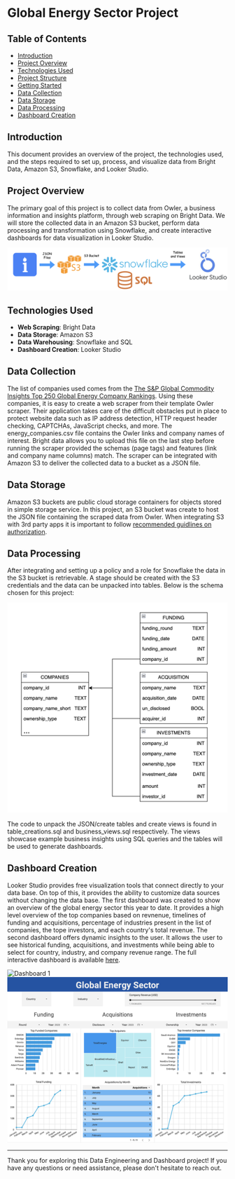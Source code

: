 # Global Energy Sector Project

## Table of Contents

- [Introduction](#introduction)
- [Project Overview](#project-overview)
- [Technologies Used](#technologies-used)
- [Project Structure](#project-structure)
- [Getting Started](#getting-started)
- [Data Collection](#data-collection)
- [Data Storage](#data-storage)
- [Data Processing](#data-processing)
- [Dashboard Creation](#dashboard-creation)

## Introduction

This document provides an overview of the project, the technologies used, and the steps required to set up, process, and visualize data from Bright Data, Amazon S3, Snowflake, and Looker Studio.

## Project Overview

The primary goal of this project is to collect data from Owler, a business information and insights platform, through web scraping on Bright Data. We will store the collected data in an Amazon S3 bucket, perform data processing and transformation using Snowflake, and create interactive dashboards for data visualization in Looker Studio.

![Data Pipeline](images/pipeline.png)


## Technologies Used

- **Web Scraping**: Bright Data
- **Data Storage**: Amazon S3
- **Data Warehousing**: Snowflake and SQL
- **Dashboard Creation**: Looker Studio

## Data Collection
The list of companies used comes from the [The S&P Global Commodity Insights Top 250 Global Energy Company Rankings](https://www.spglobal.com/commodityinsights/top250/rankings). Using these companies, it is easy to create a web scraper from their template Owler scraper. Their application takes care of the difficult obstacles put in place to protect website data such as IP address detection, HTTP request header checking, CAPTCHAs, JavaScript checks, and more. The energy_companies.csv file contains the Owler links and company names of interest. Bright data allows you to upload this file on the last step before running the scraper provided the schemas (page tags) and features (link and company name columns) match. The scraper can be integrated with Amazon S3 to deliver the collected data to a bucket as a JSON file. 

## Data Storage
Amazon S3 buckets are public cloud storage containers for objects stored in simple storage service. In this project, an S3 bucket was create to host the JSON file containing the scraped data from Owler. When integrating S3 with 3rd party apps it is important to follow [recommended guidlines on authorization](https://docs.aws.amazon.com/AmazonS3/latest/userguide/security-best-practices.html).

## Data Processing
After integrating and setting up a policy and a role for Snowflake the data in the S3 bucket is retrievable. A stage should be created with the S3 credentials and the data can be unpacked into tables. Below is the schema chosen for this project: 

![Snowflake Schema](images/schema.png)

The code to unpack the JSON/create tables and create views is found in table_creations.sql and business_views.sql respectively. The views showcase example business insights using SQL queries and the tables will be used to generate dashboards.

## Dashboard Creation
 Looker Studio provides free visualization tools that connect directly to your data base. On top of this, it provides the ability to customize data sources without changing the data base. The first dashboard was created to show an overview of the global energy sector this year to date. It provides a high level overview of the top companies based on revnenue, timelines of funding and acquisitions, percentage of industries present in the list of companies, the tope investors, and each country's total revenue. The second dashboard offers dynamic insights to the user. It allows the user to see historical funding, acquisitions, and investments while being able to select for country, industry, and company revenue range. The full interactive dashboard is available [here](https://lookerstudio.google.com/s/gun7hoIApTQ).

![Dashboard 1](images/dashboard1.png)
![Dashboard 2](images/dashboard2.png)


---

Thank you for exploring this Data Engineering and Dashboard project! If you have any questions or need assistance, please don't hesitate to reach out.